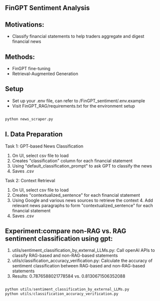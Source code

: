 ## FinGPT Sentiment Analysis

## Motivations:
* Classify financial statements to help traders aggregate and digest financial news
## Methods:
* FinGPT fine-tuning
* Retrieval-Augmented Generation


## Setup

* Set up your .env file, can refer to /FinGPT_sentiment/.env.example
* Visit FinGPT_RAG/requirements.txt for the environment setup

``` python

python news_scraper.py

```

## I. Data Preparation
Task 1: GPT-based News Classification

1. On UI, select csv file to load
2. Creates "classification" column for each financial statement
3. Using "default_classification_prompt" to ask GPT to classify the news
4. Saves .csv

Task 2: Context Retrieval

1. On UI, select csv file to load
2. Creates "contextualized_sentence" for each financial statement
3. Using Google and various news sources to retrieve the context
   4. Add relevant news paragraphs to form "contextualized_sentence" for each financial statement
5. Saves .csv

## Experiment:compare non-RAG vs. RAG sentiment classification using gpt:
1. utils/sentiment_classification_by_external_LLMs.py: Call openAI APIs to classify RAG-based and non-RAG-based statements
2. utils/classification_accuracy_verification.py: Calculate the accuracy of sentiment classification between RAG-based and non-RAG-based statements
3. Results: 0.7876588021778584 vs. 0.8130671506352088
``` python

python utils/sentiment_classification_by_external_LLMs.py
python utils/classification_accuracy_verification.py

```
